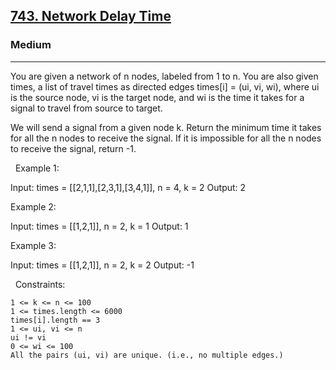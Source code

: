 <h2><a href="https://leetcode.com/problems/network-delay-time/">743. Network Delay Time</a></h2><h3>Medium</h3><hr>You are given a network of n nodes, labeled from 1 to n. You are also given times, a list of travel times as directed edges times[i] = (ui, vi, wi), where ui is the source node, vi is the target node, and wi is the time it takes for a signal to travel from source to target.

We will send a signal from a given node k. Return the minimum time it takes for all the n nodes to receive the signal. If it is impossible for all the n nodes to receive the signal, return -1.

 
Example 1:

Input: times = [[2,1,1],[2,3,1],[3,4,1]], n = 4, k = 2
Output: 2


Example 2:

Input: times = [[1,2,1]], n = 2, k = 1
Output: 1


Example 3:

Input: times = [[1,2,1]], n = 2, k = 2
Output: -1


 
Constraints:


	1 <= k <= n <= 100
	1 <= times.length <= 6000
	times[i].length == 3
	1 <= ui, vi <= n
	ui != vi
	0 <= wi <= 100
	All the pairs (ui, vi) are unique. (i.e., no multiple edges.)

